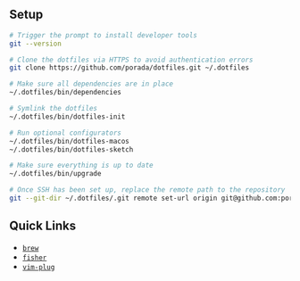 ## Setup

```sh
# Trigger the prompt to install developer tools
git --version

# Clone the dotfiles via HTTPS to avoid authentication errors
git clone https://github.com/porada/dotfiles.git ~/.dotfiles

# Make sure all dependencies are in place
~/.dotfiles/bin/dependencies

# Symlink the dotfiles
~/.dotfiles/bin/dotfiles-init

# Run optional configurators
~/.dotfiles/bin/dotfiles-macos
~/.dotfiles/bin/dotfiles-sketch

# Make sure everything is up to date
~/.dotfiles/bin/upgrade

# Once SSH has been set up, replace the remote path to the repository
git --git-dir ~/.dotfiles/.git remote set-url origin git@github.com:porada/dotfiles
```

## Quick Links

* [`brew`](https://brew.sh)
* [`fisher`](https://github.com/jorgebucaran/fisher)
* [`vim-plug`](https://github.com/junegunn/vim-plug)
